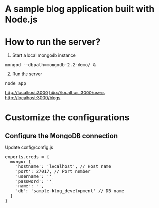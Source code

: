 A sample blog application built with Node.js
============================================

How to run the server?
======================

1. Start a local mongodb instance
<pre>
mongod --dbpath=mongodb-2.2-demo/ &
</pre>

2. Run the server
<pre>
node app
</pre>

<http://localhost:3000>
<http://localhost:3000/users>
<http://localhost:3000/blogs>

Customize the configurations
============================

## Configure the MongoDB connection
Update config/config.js
<pre>
exports.creds = {
  mongo: {
    'hostname': 'localhost', // Host name
    'port': 27017, // Port number
    'username': '',
    'password': '',
    'name': '',
    'db': 'sample-blog_development' // DB name
  }
}
</pre>	
